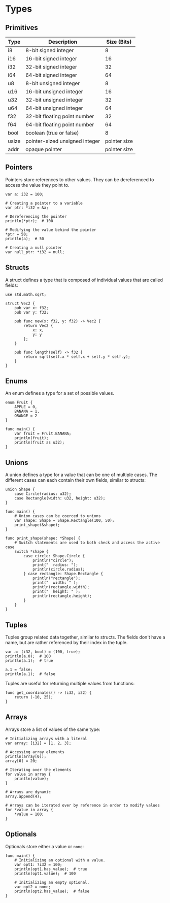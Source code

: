 # Types

## Primitives

| Type  | Description                    | Size (Bits)  |
|-------|--------------------------------|--------------|
| i8    | 8-bit signed integer           | 8            |
| i16   | 16-bit signed integer          | 16           |
| i32   | 32-bit signed integer          | 32           |
| i64   | 64-bit signed integer          | 64           |
| u8    | 8-bit unsigned integer         | 8            |
| u16   | 16-bit unsigned integer        | 16           |
| u32   | 32-bit unsigned integer        | 32           |
| u64   | 64-bit unsigned integer        | 64           |
| f32   | 32-bit floating point number   | 32           |
| f64   | 64-bit floating point number   | 64           |
| bool  | boolean (true or false)        | 8            |
| usize | pointer-sized unsigned integer | pointer size |
| addr  | opaque pointer                 | pointer size |

## Pointers

Pointers store references to other values. They can be dereferenced to access the value they point to.

```banjo
var a: i32 = 100;

# Creating a pointer to a variable
var ptr: *i32 = &a;

# Dereferencing the pointer
println(*ptr);  # 100

# Modifying the value behind the pointer
*ptr = 50;
println(a);  # 50

# Creating a null pointer
var null_ptr: *i32 = null;
```

## Structs

A struct defines a type that is composed of individual values that are called fields:

```banjo
use std.math.sqrt;

struct Vec2 {
    pub var x: f32;
    pub var y: f32;

    pub func new(x: f32, y: f32) -> Vec2 {
        return Vec2 {
            x: x,
            y: y
        };
    }

    pub func length(self) -> f32 {
        return sqrt(self.x * self.x + self.y * self.y);
    }
}
```

## Enums

An enum defines a type for a set of possible values.

```banjo
enum Fruit {
    APPLE = 0,
    BANANA = 1,
    ORANGE = 2
}

func main() {
    var fruit = Fruit.BANANA;
    println(fruit);
    println(fruit as u32);
}
```

## Unions

A union defines a type for a value that can be one of multiple cases.
The different cases can each contain their own fields, similar to structs:

```banjo
union Shape {
    case Circle(radius: u32);
    case Rectangle(width: u32, height: u32);
}

func main() {
    # Union cases can be coerced to unions
    var shape: Shape = Shape.Rectangle(100, 50);
    print_shape(&shape);
}

func print_shape(shape: *Shape) {
    # Switch statements are used to both check and access the active case
    switch *shape {
        case circle: Shape.Circle {
            println("circle");
            print("  radius: ");
            println(circle.radius);
        } case rectangle: Shape.Rectangle {
            println("rectangle");
            print("  width: " );
            println(rectangle.width);
            print("  height: " );
            println(rectangle.height);
        }
    }
}
```

## Tuples

Tuples group related data together, similar to structs. The fields don't have a name, but are
rather referenced by their index in the tuple.

```banjo
var a: (i32, bool) = (100, true);
println(a.0);  # 100
println(a.1);  # true

a.1 = false;
println(a.1);  # false
```

Tuples are useful for returning multiple values from functions:

```banjo
func get_coordinates() -> (i32, i32) {
    return (-10, 25);
}
```

## Arrays

Arrays store a list of values of the same type:

```banjo
# Initializing arrays with a literal
var array: [i32] = [1, 2, 3];

# Accessing array elements
println(array[0]);
array[0] = 20;

# Iterating over the elements
for value in array {
    println(value);
}

# Arrays are dynamic
array.append(4);

# Arrays can be iterated over by reference in order to modify values
for *value in array {
    *value = 100;
}
```

## Optionals

Optionals store either a value or `none`:

```banjo
func main() {
    # Initializing an optional with a value.
    var opt1: ?i32 = 100;
    println(opt1.has_value);  # true
    println(opt1.value);  # 100

    # Initializing an empty optional.
    var opt2 = none;
    println(opt2.has_value);  # false
}
```